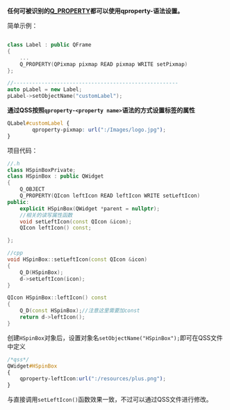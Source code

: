 **任何可被识别的[Q_PROPERTY](property%20属性系统.md#Q_PROPERTY)都可以使用qproperty-语法设置。**

简单示例：

```c++

class Label : public QFrame
{
    ...
    Q_PROPERTY(QPixmap pixmap READ pixmap WRITE setPixmap)
};

//-----------------------------------------------------
auto pLabel = new Label;
pLabel->setObjectName("customLabel");
```

**通过QSS按照`qproperty-<property name>`语法的方式设置标签的属性**

```css
QLabel#customLabel {
        qproperty-pixmap: url(":/Images/logo.jpg");
}
```

项目代码：

```c++
//.h
class HSpinBoxPrivate;
class HSpinBox : public QWidget
{
    Q_OBJECT
    Q_PROPERTY(QIcon leftIcon READ leftIcon WRITE setLeftIcon)
public:
    explicit HSpinBox(QWidget *parent = nullptr);
    //相关的读写属性函数
    void setLeftIcon(const QIcon &icon);
    QIcon leftIcon() const;

};
```



```c++
//cpp
void HSpinBox::setLeftIcon(const QIcon &icon)
{
    Q_D(HSpinBox);
    d->setLeftIcon(icon);
}

QIcon HSpinBox::leftIcon() const
{
    Q_D(const HSpinBox);//注意这里需要加const
    return d->leftIcon();
}

```

创建`HSpinBox`对象后，设置对象名`setObjectName("HSpinBox");`即可在QSS文件中定义

```css
/*qss*/
QWidget#HSpinBox
{
    qproperty-leftIcon:url(":/resources/plus.png");
}
```

与直接调用`setLeftIcon()`函数效果一致，不过可以通过QSS文件进行修改。

